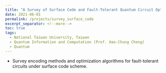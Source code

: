 ```yaml
---
title: "A Survey of Surface Code and Fault-Tolerant Quantum Circuit Optimization"
date: 2021-06-01
permalink: /projects/survey_surface_code
excerpt_separator: <!--more-->
toc: true
tags:
  - National Taiwan University, Taiwan
  - Quantum Information and Computation (Prof. Hao-Chung Cheng)
  - Quantum
---
```


* Survey encoding methods and optimization algorithms for fault-tolerant circuits under surface code scheme.

<!-- ---
title: "A Survey of Surface Code and Fault-Tolerant Quantum Circuit Optimization"
collection: Quantum-related
type: "Quantum-related"
permalink: /projects/survey_surface_code
venue: "Quantum Information and Computation (Prof. Hao-Chung Cheng)"
date: 2021-06-01
location: "National Taiwan University, Taiwan"
--- -->

<!-- [More information here]() -->
